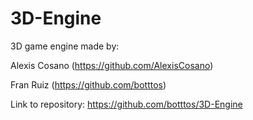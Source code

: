 # 3D-Engine
3D game engine made by: 

Alexis Cosano (https://github.com/AlexisCosano)  

Fran Ruiz (https://github.com/botttos)  

Link to repository: https://github.com/botttos/3D-Engine

